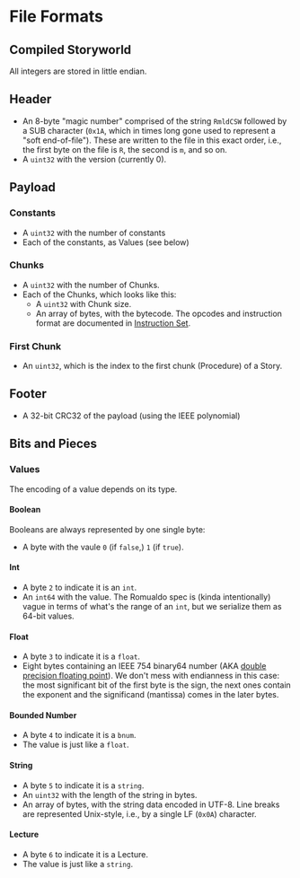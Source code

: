 # File Formats

## Compiled Storyworld

All integers are stored in little endian.

## Header

* An 8-byte "magic number" comprised of the string `RmldCSW` followed by a SUB
  character (`0x1A`, which in times long gone used to represent a "soft
  end-of-file"). These are written to the file in this exact order, i.e., the
  first byte on the file is `R`, the second is `m`, and so on.
* A `uint32` with the version (currently 0).

## Payload

### Constants

* A `uint32` with the number of constants
* Each of the constants, as Values (see below)

### Chunks

* A `uint32` with the number of Chunks.
* Each of the Chunks, which looks like this:
    * A `uint32` with Chunk size.
    * An array of bytes, with the bytecode. The opcodes and instruction format
      are documented in [Instruction Set](instruction_set.md).

### First Chunk

* An `uint32`, which is the index to the first chunk (Procedure) of a Story.

## Footer

* A 32-bit CRC32 of the payload (using the IEEE polynomial)

## Bits and Pieces

### Values

The encoding of a value depends on its type.

#### Boolean

Booleans are always represented by one single byte:

* A byte with the vaule `0` (if `false`,) `1` (if `true`).

#### Int

* A byte `2` to indicate it is an `int`.
* An `int64` with the value. The Romualdo spec is (kinda intentionally) vague in
  terms of what's the range of an `int`, but we serialize them as 64-bit values.

#### Float

* A byte `3` to indicate it is a `float`.
* Eight bytes containing an IEEE 754 binary64 number (AKA [double precision
  floating
  point](https://en.wikipedia.org/wiki/Double-precision_floating-point_format)).
  We don't mess with endianness in this case: the most significant bit of the
  first byte is the sign, the next ones contain the exponent and the significand
  (mantissa) comes in the later bytes.

#### Bounded Number

* A byte `4` to indicate it is a `bnum`.
* The value is just like a `float`.

#### String

* A byte `5` to indicate it is a `string`.
* An `uint32` with the length of the string in bytes.
* An array of bytes, with the string data encoded in UTF-8. Line breaks are
  represented Unix-style, i.e., by a single LF (`0x0A`) character.

#### Lecture

* A byte `6` to indicate it is a Lecture.
* The value is just like a `string`.
